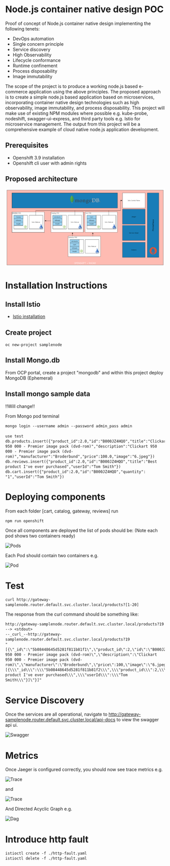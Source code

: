 # Node.js container native design POC
Proof of concept of Node.js container native design implementing the following tenets:

* DevOps automation
* Single concern principle
* Service discovery
* High Observability
* Lifecycle conformance
* Runtime confinement
* Process disposability
* Image immutability


The scope of the project is to produce a working node.js based e-commerce application using the above principles.
The proposed approach is to create a simple node.js based application based on microservices, incorporating container native design technologies such as high observability, image immutability, and process disposability.
This project will make use of existing NPM modules where possible e.g. kube-probe, nodeshift, swagger-ui-express, and third party tools e.g. Istio for microservice management.  The output from this project will be a comprehensive example of cloud native node.js application development.

## Prerequisites
* Openshift 3.9 installation
* Openshift cli user with admin rights

## Proposed architecture

![Architecture](/assets/architecture.png)

# Installation Instructions

## Install Istio

* [Istio installation](/istio)

## Create project
```
oc new-project samplenode
```

<!-- ## Enable side car injection on per project basis

```
oc label namespace samplenode istio-injection=enabled
``` -->

## Install Mongo.db
From OCP portal, create a project "mongodb" and within this project deploy MongoDB (Ephemeral)

## Install mongo sample data
!!Will change!!

From Mongo pod terminal
```
mongo login --username admin --password admin_pass admin

use test
db.products.insert({"product_id":2.0,"id":"B000JZ4HQO","title":"Clickart 950 000 - Premier image pack (dvd-rom)","description":"Clickart 950 000 - Premier image pack (dvd-rom)","manufacturer":"Broderbund","price":100.0,"image":"6.jpeg"})
db.reviews.insert({"product_id":2.0,"id":"B000JZ4HQO","title":"Best product I've ever purchased","userId":"Tom Smith"})
db.cart.insert({"product_id":2.0,"id":"B000JZ4HQO","quantity": "1","userId":"Tom Smith"})
```

# Deploying components 
From each folder [cart, catalog, gateway, reviews] run 


```
npm run openshift
```

Once all components are deployed the list of pods should be: (Note each pod shows two containers ready)

![Pods](/assets/pods.png)

Each Pod should contain two containers e.g.

![Pod](/assets/pod.png)

# Test
```
curl http://gateway-samplenode.router.default.svc.cluster.local/products?[1-20]
```
The response from the curl command should be something like:

```
http://gateway-samplenode.router.default.svc.cluster.local/products?19 --> <stdout>
--_curl_--http://gateway-samplenode.router.default.svc.cluster.local/products?19
"[{\"_id\":\"5b08448645d5281f811b81f1\",\"product_id\":2,\"id\":\"B000JZ4HQO\",\"title\":\"Clickart 950 000 - Premier image pack (dvd-rom)\",\"description\":\"Clickart 950 000 - Premier image pack (dvd-rom)\",\"manufacturer\":\"Broderbund\",\"price\":100,\"image\":\"6.jpeg\",\"reviews\":\"[{\\\"_id\\\":\\\"5b08448645d5281f811b81f2\\\",\\\"product_id\\\":2,\\\"id\\\":\\\"B000JZ4HQO\\\",\\\"title\\\":\\\"Best product I've ever purchased\\\",\\\"userId\\\":\\\"Tom Smith\\\"}]\"}]"
```

# Service Discovery

Once the services are all operational, navigate to http://gateway-samplenode.router.default.svc.cluster.local/api-docs to view the swagger api ui.

![Swagger](/assets/swagger.png)



# Metrics
Once Jaeger is configured correctly, you should now see trace metrics e.g.

![Trace](/assets/trace.png)

and

![Trace](/assets/trace2.png)

And Directed Acyclic Graph e.g.

![Dag](/assets/dag.png)
# Introduce http fault
```
istioctl create -f ./http-fault.yaml
istioctl delete -f ./http-fault.yaml
```